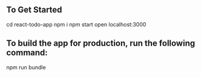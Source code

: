 ## To Get Started
cd react-todo-app
npm i
npm start
open localhost:3000

## To build the app for production, run the following command:
npm run bundle
